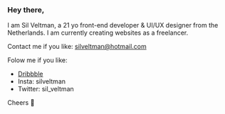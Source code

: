 ### Hey there,

I am Sil Veltman, a 21 yo front-end developer & UI/UX designer from the Netherlands. I am currently creating websites as a freelancer.

Contact me if you like: silveltman@hotmail.com

Folow me if you like: 
 -  [Dribbble](https://dribbble.com/silveltman)
 -  Insta: silveltman
 -  Twitter: sil_veltman

Cheers 🥵
